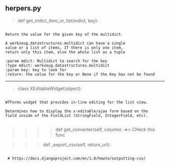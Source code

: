 
## herpers.py

> def get_mdict_item_or_list(mdict, key):

```

Return the value for the given key of the multidict.

A werkzeug.datastructures.multidict can have a single
value or a list of items. If there is only one item,
return only this item, else the whole list as a tuple

:param mdict: Multidict to search for the key
:type mdict: werkzeug.datastructures.multidict
:param key: key to look for
:return: the value for the key or None if the Key has not be found

```
-----------------------

> class XEditableWidget(object):

```

WTForms widget that provides in-line editing for the list view.

Determines how to display the x-editable/ajax form based on the
field inside of the FieldList (StringField, IntegerField, etc).


```


>>>>   def get_converter(self, column): =>> CHeck this func



>>> def _export_csv(self, return_url):  

```

 # https://docs.djangoproject.com/en/1.8/howto/outputting-csv/

```

